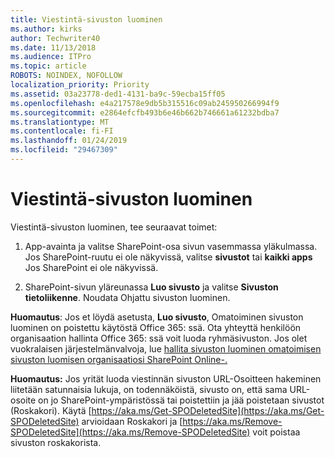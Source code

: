 ```yaml
---
title: Viestintä-sivuston luominen
ms.author: kirks
author: Techwriter40
ms.date: 11/13/2018
ms.audience: ITPro
ms.topic: article
ROBOTS: NOINDEX, NOFOLLOW
localization_priority: Priority
ms.assetid: 03a23778-ded1-4131-ba9c-59ecba15ff05
ms.openlocfilehash: e4a217578e9db5b315516c09ab245950266994f9
ms.sourcegitcommit: e2864efcfb493b6e46b662b746661a61232bdba7
ms.translationtype: MT
ms.contentlocale: fi-FI
ms.lasthandoff: 01/24/2019
ms.locfileid: "29467309"
---
```

# <a name="create-a-communication-site"></a>Viestintä-sivuston luominen

Viestintä-sivuston luominen, tee seuraavat toimet: 
  
1. App-avainta ja valitse SharePoint-osa sivun vasemmassa yläkulmassa. Jos SharePoint-ruutu ei ole näkyvissä, valitse **sivustot** tai **kaikki apps** Jos SharePoint ei ole näkyvissä. 
    
2. SharePoint-sivun yläreunassa **Luo sivusto** ja valitse **Sivuston tietoliikenne**. Noudata Ohjattu sivuston luominen. 
    
 **Huomautus**: Jos et löydä asetusta, **Luo sivusto**, Omatoiminen sivuston luominen on poistettu käytöstä Office 365: ssä. Ota yhteyttä henkilöön organisaation hallinta Office 365: ssä voit luoda ryhmäsivuston. Jos olet vuokralaisen järjestelmänvalvoja, lue [hallita sivuston luominen omatoimisen sivuston luomisen organisaatiosi SharePoint Online-.](https://go.microsoft.com/fwlink/?linkid=2018780)
  
 **Huomautus:** Jos yrität luoda viestinnän sivuston URL-Osoitteen hakeminen liitetään satunnaisia lukuja, on todennäköistä, sivusto on, että sama URL-osoite on jo SharePoint-ympäristössä tai poistettiin ja jää poistetaan sivustot (Roskakori). Käytä [https://aka.ms/Get-SPODeletedSite](https://aka.ms/Get-SPODeletedSite) arvioidaan Roskakori ja [https://aka.ms/Remove-SPODeletedSite](https://aka.ms/Remove-SPODeletedSite) voit poistaa sivuston roskakorista. 
  

